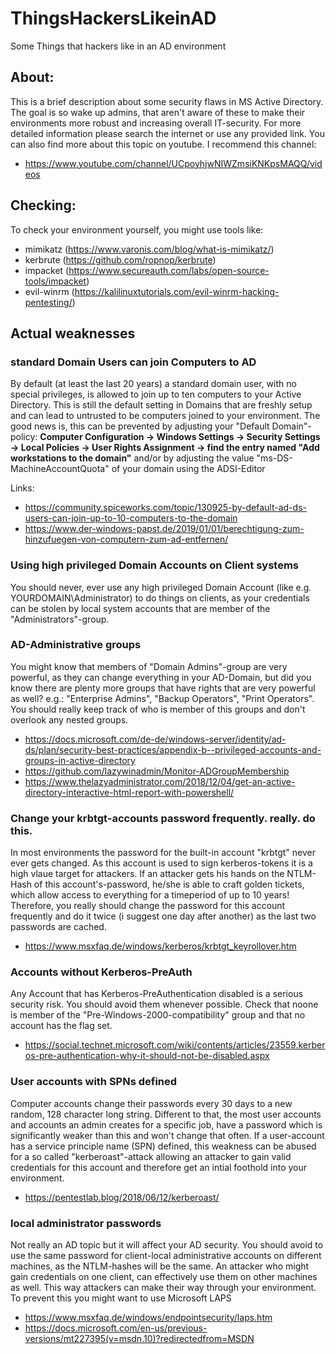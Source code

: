 # ThingsHackersLikeinAD
Some Things that hackers like in an AD environment

## About:
This is a brief description about some security flaws in MS Active Directory.
The goal is so wake up admins, that aren't aware of these to make their environments more robust and increasing overall IT-security.
For more detailed information please search the internet or use any provided link.
You can also find more about this topic on youtube.
I recommend this channel:
- https://www.youtube.com/channel/UCpoyhjwNIWZmsiKNKpsMAQQ/videos

## Checking:
To check your environment yourself, you might use tools like:
- mimikatz (https://www.varonis.com/blog/what-is-mimikatz/)
- kerbrute (https://github.com/ropnop/kerbrute)
- impacket (https://www.secureauth.com/labs/open-source-tools/impacket)
- evil-winrm (https://kalilinuxtutorials.com/evil-winrm-hacking-pentesting/)

## Actual weaknesses

### standard Domain Users can join Computers to AD
By default (at least the last 20 years) a standard domain user, with no special privileges, is allowed to join up to ten computers to your Active Directory.
This is still the default setting in Domains that are freshly setup and can lead to untrusted to be computers joined to your environment.
The good news is, this can be prevented by adjusting your "Default Domain"-policy:
__Computer Configuration -> Windows Settings -> Security Settings -> Local Policies -> User Rights Assignment  -> find the entry named "Add workstations to the domain"__
and/or by adjusting the value "ms-DS-MachineAccountQuota" of your domain using the ADSI-Editor

Links:
- https://community.spiceworks.com/topic/130925-by-default-ad-ds-users-can-join-up-to-10-computers-to-the-domain
- https://www.der-windows-papst.de/2019/01/01/berechtigung-zum-hinzufuegen-von-computern-zum-ad-entfernen/

### Using high privileged Domain Accounts on Client systems
You should never, ever use any high privileged Domain Account (like e.g. YOURDOMAIN\Administrator) to do things on clients, as your credentials can be stolen by local system accounts that are member of the "Administrators"-group.

### AD-Administrative groups
You might know that members of "Domain Admins"-group are very powerful, as they can change everything in your AD-Domain, but did you know there are plenty more groups that have rights that are very powerful as well? e.g.: "Enterprise Admins", "Backup Operators", "Print Operators".
You should really keep track of who is member of this groups and don't overlook any nested groups.
- https://docs.microsoft.com/de-de/windows-server/identity/ad-ds/plan/security-best-practices/appendix-b--privileged-accounts-and-groups-in-active-directory
- https://github.com/lazywinadmin/Monitor-ADGroupMembership
- https://www.thelazyadministrator.com/2018/12/04/get-an-active-directory-interactive-html-report-with-powershell/

### Change your krbtgt-accounts password frequently. really. do this.
In most environments the password for the built-in account "krbtgt" never ever gets changed. As this account is used to sign kerberos-tokens it is a high vlaue target for attackers. If an attacker gets his hands on the NTLM-Hash of this account's-password, he/she is able to craft golden tickets, which allow access to everything for a timeperiod of up to 10 years! Therefore, you really should change the password for this account frequently and do it twice (i suggest one day after another) as the last two passwords are cached.
- https://www.msxfaq.de/windows/kerberos/krbtgt_keyrollover.htm

### Accounts without Kerberos-PreAuth
Any Account that has Kerberos-PreAuthentication disabled is a serious security risk. You should avoid them whenever possible. Check that noone is member of the "Pre-Windows-2000-compatibility" group and that no account has the flag set.
- https://social.technet.microsoft.com/wiki/contents/articles/23559.kerberos-pre-authentication-why-it-should-not-be-disabled.aspx

### User accounts with SPNs defined
Computer accounts change their passwords every 30 days to a new random, 128 character long string.
Different to that, the most user accounts and accounts an admin creates for a specific job, have a password which is significantly weaker than this and won't change that often.
If a user-account has a service principle name (SPN) defined, this weakness can be abused for a so called "kerberoast"-attack allowing an attacker to gain valid credentials for this account and therefore get an intial foothold into your environment.
- https://pentestlab.blog/2018/06/12/kerberoast/

### local administrator passwords
Not really an AD topic but it will affect your AD security. You should avoid to use the same password for client-local administrative accounts on different machines, as the NTLM-hashes will be the same. An attacker who might gain credentials on one client, can effectively use them on other machines as well.
This way attackers can make their way through your environment.
To prevent this you might want to use Microsoft LAPS
- https://www.msxfaq.de/windows/endpointsecurity/laps.htm
- https://docs.microsoft.com/en-us/previous-versions/mt227395(v=msdn.10)?redirectedfrom=MSDN
